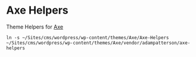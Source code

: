 # Axe Helpers
Theme Helpers for [Axe](https://github.com/adampatterson/Axe)

```shell
ln -s ~/Sites/cms/wordpress/wp-content/themes/Axe/Axe-Helpers ~/Sites/cms/wordpress/wp-content/themes/Axe/vendor/adampatterson/axe-helpers
```
